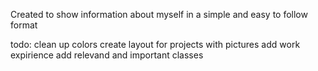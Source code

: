 Created to show information about myself in a simple and easy to follow format 

todo: 
    clean up colors
    create layout for projects with pictures 
    add work expirience 
    add relevand and important classes 